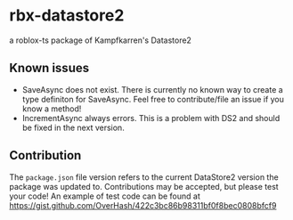 # rbx-datastore2
a roblox-ts package of Kampfkarren's Datastore2

## Known issues
- SaveAsync does not exist. There is currently no known way to create a type definiton for SaveAsync. Feel free to contribute/file an issue if you know a method!
- IncrementAsync always errors. This is a problem with DS2 and should be fixed in the next version.

## Contribution
The `package.json` file version refers to the current DataStore2 version the package was updated to.
Contributions may be accepted, but please test your code!
An example of test code can be found at https://gist.github.com/OverHash/422c3bc86b98311bf0f8bec0808bfcf9
